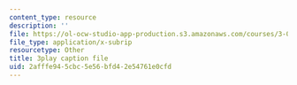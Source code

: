 ```yaml
---
content_type: resource
description: ''
file: https://ol-ocw-studio-app-production.s3.amazonaws.com/courses/3-054-cellular-solids-structure-properties-and-applications-spring-2015/2afffe945cbc5e56bfd42e54761e0cfd_6eEbSM3TafQ.vtt
file_type: application/x-subrip
resourcetype: Other
title: 3play caption file
uid: 2afffe94-5cbc-5e56-bfd4-2e54761e0cfd
---
```

